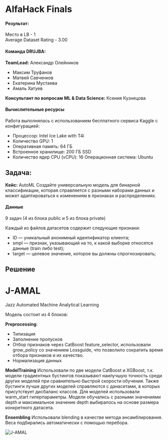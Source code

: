 # AlfaHack Finals

#### Результат:
Место в LB - 1 \
Average Dataset Rating - 3.00

#### Команда DRUJBA:
**TeamLead:** Александр Олейников
- Максим Труфанов
- Матвей Савченков
- Екатерина Мустаева
- Амаль Хатуев

**Консультант по вопросам ML & Data Science:** Ксения Кузнецова

#### Вычислительные ресурсы
Работа выполнялась с использованием бесплатного сервиса Kaggle с конфигурацией:
- Процессор: Intel Ice Lake with T4i
- Количество GPU: 1
- Оперативная память: 64 ГБ
- Встроенное хранилище: 200 ГБ SSD
- Количество ядер CPU (vCPU): 16
 Операционная система: Ubuntu

## Задача:
**Кейс:** AutoML
Создайте универсальную модель для бинарной классификации, которая справляется с разными наборами данных и может адаптироваться к изменениям в признаках и распределениях.

#### Данные
9 задач (4 из блока public и 5 из блока private)

Каждый из файлов датасетов содержит следующие признаки:
- ID — уникальный анонимный идентификатор клиента;
- smpl — признак, указывающий на то, к какой выборке относятся данные (train либо test);
- target — целевое значение, которое вы должны спрогнозировать;

## Решение

# J-AMAL
Jazz Automated Machine Analytical Learning

Модель состоит из 4 блоков:

**Preprocessing**:
- Типизация
- Заполнение пропусков
- Отбор признаков через CatBoost feature_selector, использовали grow_policy со значением Lossguide, что позволило сократить время отбора признаков и их качество.
- Нормализация данных

**ModelTraining**
Использовали по две модели CatBoost и XGBoost, т.к. модели градиентных бустингов показывают наилучшую точность среди других моделей при сравнительно быстрой скорости обучения. Также бустинги лучше других моделей справляются с данасетами, в которых присутствует дисбаланс классов. Для моделей использовали warm_start гиперпараметры. Модели обучались с разными значениями depth и максимальное значение depth выбиралось на основе размера конкретного датасета. 

**Ensembling**
Испольовали blending в качестве метода ансамблирования. Веса подбирались автоматически с помощью перебора. 

![J-AMAL](https://github.com/user-attachments/assets/d3456271-49c5-4a75-ac4e-a81a9ac14e8f)
